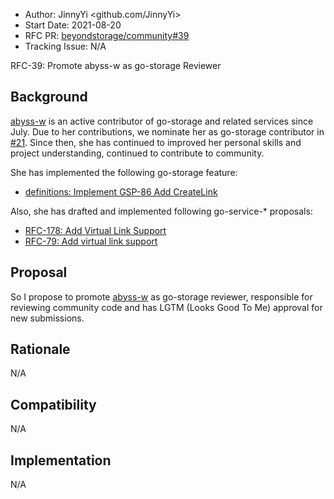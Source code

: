 - Author: JinnyYi <github.com/JinnyYi>
- Start Date: 2021-08-20
- RFC PR: [beyondstorage/community#39](https://github.com/beyondstorage/community/issues/39)
- Tracking Issue: N/A

RFC-39: Promote abyss-w as go-storage Reviewer

## Background

[abyss-w] is an active contributor of go-storage and related services since July. Due to her contributions, we nominate her as go-storage contributor in [#21](https://github.com/beyondstorage/community/pull/21). Since then, she has continued to improved her personal skills and project understanding, continued to contribute to community.

She has implemented the following go-storage feature:

- [definitions: Implement GSP-86 Add CreateLink](https://github.com/beyondstorage/go-storage/pull/674)

Also, she has drafted and implemented following go-service-* proposals:

- [RFC-178: Add Virtual Link Support](https://github.com/beyondstorage/go-service-s3/pull/178)
- [RFC-79: Add virtual link support](https://github.com/beyondstorage/go-service-qingstor/pull/79)

## Proposal

So I propose to promote [abyss-w] as go-storage reviewer, responsible for reviewing community code and has LGTM (Looks Good To Me) approval for new submissions.

## Rationale

N/A

## Compatibility

N/A

## Implementation

N/A

[abyss-w]: https://github.com/abyss-w
